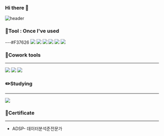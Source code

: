 ### Hi there 👋

<!--
**Yugyeong-Ko/Yugyeong-Ko** is a ✨ _special_ ✨ repository because its `README.md` (this file) appears on your GitHub profile.

Here are some ideas to get you started:

- 🔭 I’m currently working on ...
- 🌱 I’m currently learning ...
- 👯 I’m looking to collaborate on ...
- 🤔 I’m looking for help with ...
- 💬 Ask me about ...
- 📫 How to reach me: ...
- 😄 Pronouns: ...
- ⚡ Fun fact: ...
-->

![header](https://capsule-render.vercel.app/api?type=waving&color=FFB3C7&height=300&section=header&fontColor=343434&text=Yugyeong's%20github&fontSize=85)

### 📌Tool  : Once I've used
---#F37626
<img src="https://img.shields.io/badge/Python-3776AB?style=flat&logo=Python&logoColor=white"/> <img src="https://img.shields.io/badge/R-276DC3?style=flat&logo=R&logoColor=white"/> <img src="https://img.shields.io/badge/RStudio-75AADB?style=flat&logo=RStudio&logoColor=white"/> <img src="https://img.shields.io/badge/VisualStudio-5C2D91?style=flat&logo=VisualStudio&logoColor=white"/> <img src="https://img.shields.io/badge/C-A8B9CC?style=flat&logo=C&logoColor=white"/> <img src="https://img.shields.io/badge/Jupyter-F37626?style=flat&logo=Jupyter&logoColor=white"/>

### 👐Cowork tools
---
<img src="https://img.shields.io/badge/Notion-000000?style=flat&logo=Notion&logoColor=white"/> <img src="https://img.shields.io/badge/Discord-5865F2?style=flat&logo=Discord&logoColor=white"/> <img src="https://img.shields.io/badge/Slack-4A154B?style=flat&logo=Slack&logoColor=white"/>


### ✏️Studying
---
<img src="https://img.shields.io/badge/Tableau-E97627?style=flat&logo=Tableau&logoColor=white"/>

### 📝Certificate
---
- ADSP- 데이터분석준전문가
